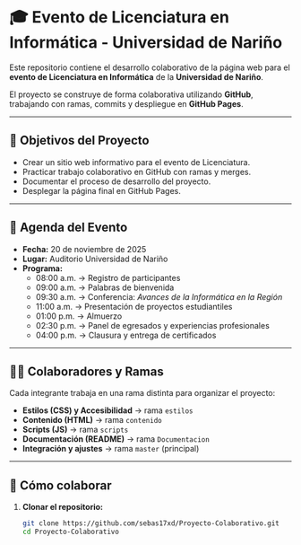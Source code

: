 # 🎓 Evento de Licenciatura en Informática - Universidad de Nariño

Este repositorio contiene el desarrollo colaborativo de la página web para el **evento de Licenciatura en Informática** de la **Universidad de Nariño**.  

El proyecto se construye de forma colaborativa utilizando **GitHub**, trabajando con ramas, commits y despliegue en **GitHub Pages**.

---

## 📌 Objetivos del Proyecto
- Crear un sitio web informativo para el evento de Licenciatura.
- Practicar trabajo colaborativo en GitHub con ramas y merges.
- Documentar el proceso de desarrollo del proyecto.
- Desplegar la página final en GitHub Pages.

---

## 📅 Agenda del Evento
- **Fecha:** 20 de noviembre de 2025  
- **Lugar:** Auditorio Universidad de Nariño  
- **Programa:**
  - 08:00 a.m. → Registro de participantes  
  - 09:00 a.m. → Palabras de bienvenida  
  - 09:30 a.m. → Conferencia: *Avances de la Informática en la Región*  
  - 11:00 a.m. → Presentación de proyectos estudiantiles  
  - 01:00 p.m. → Almuerzo  
  - 02:30 p.m. → Panel de egresados y experiencias profesionales  
  - 04:00 p.m. → Clausura y entrega de certificados  

---

## 👨‍💻 Colaboradores y Ramas
Cada integrante trabaja en una rama distinta para organizar el proyecto:

- **Estilos (CSS) y Accesibilidad** → rama `estilos`
- **Contenido (HTML)** → rama `contenido`
- **Scripts (JS)** → rama `scripts`
- **Documentación (README)** → rama `Documentacion`
- **Integración y ajustes** → rama `master` (principal)

---

## 🚀 Cómo colaborar
1. **Clonar el repositorio:**
   ```bash
   git clone https://github.com/sebas17xd/Proyecto-Colaborativo.git
   cd Proyecto-Colaborativo
